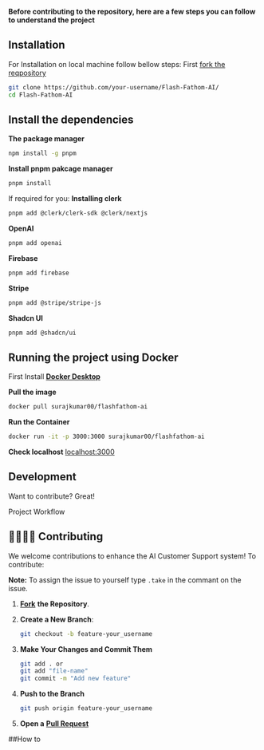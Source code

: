 **Before contributing to the repository, here are a few steps you can follow to understand the project**

## Installation 
For Installation on local machine follow bellow steps:
First [fork the reqpository](https://github.com/Suraj-kumar00/Flash-Fathom-AI/fork)

```sh
git clone https://github.com/your-username/Flash-Fathom-AI/
cd Flash-Fathom-AI
```
## Install the dependencies
**The package manager**
```sh
npm install -g pnpm
```
**Install pnpm pakcage manager**
```sh
pnpm install
```

If required for you: 
**Installing clerk**
```bash
pnpm add @clerk/clerk-sdk @clerk/nextjs
```

**OpenAI**
```bash
pnpm add openai
```

**Firebase**
```bash
pnpm add firebase
```
**Stripe**
```bash
pnpm add @stripe/stripe-js
```
**Shadcn UI**
```bash
pnpm add @shadcn/ui
```

## Running the project using Docker
First Install [**Docker Desktop**](https://www.docker.com/products/docker-desktop/)

**Pull the image**
```bash
docker pull surajkumar00/flashfathom-ai 
```
**Run the Container**
```bash
docker run -it -p 3000:3000 surajkumar00/flashfathom-ai
```
**Check localhost**
[localhost:3000](localhost:3000)


## Development
Want to contribute? Great!

Project Workflow


## 🫱🏼‍🫲🏻 Contributing

We welcome contributions to enhance the AI Customer Support system! To contribute:

**Note:** To assign the issue to yourself type `.take` in the commant on the issue.

1. **[Fork](https://github.com/Suraj-kumar00/Flash-Fathom-AI/fork)** **the Repository**.

2. **Create a New Branch**:

   ```bash
   git checkout -b feature-your_username

   ```

3. **Make Your Changes and Commit Them**

   ```bash
   git add . or
   git add "file-name"
   git commit -m "Add new feature"

   ```

4. **Push to the Branch**

   ```bash
   git push origin feature-your_username

   ```

5. **Open a** **[Pull Request](https://github.com/Suraj-kumar00/Flash-Fathom-AI/pulls)**

##How to 
